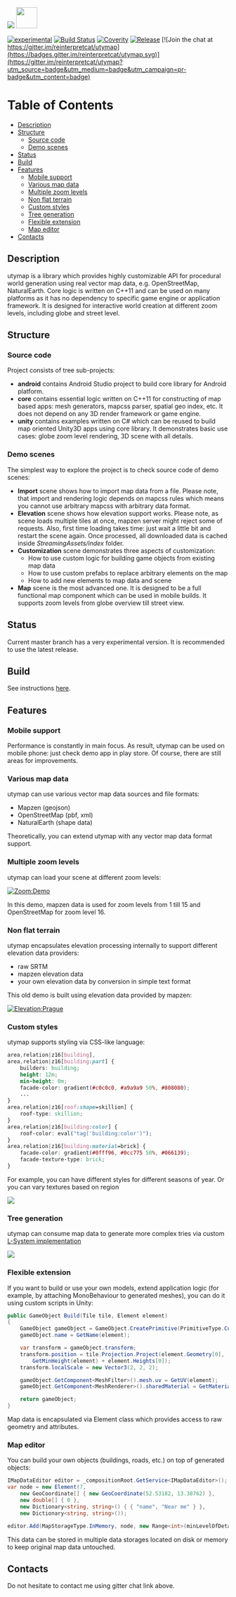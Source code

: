 <img src="https://cloud.githubusercontent.com/assets/1611077/19216383/4c10f3ee-8db9-11e6-8877-b652aa846734.png" />

<a href="https://play.google.com/store/apps/details?id=com.utymap.demo">
    <img src="https://play.google.com/intl/en_us/badges/images/generic/en_badge_web_generic.png" alt="" height="48" />
</a>

[![experimental](https://img.shields.io/badge/stability-experimental-orange.svg?style=flat)](https://github.com/reinterpretcat/utymap)
[![Build Status](https://travis-ci.org/reinterpretcat/utymap.svg?branch=master)](https://travis-ci.org/reinterpretcat/utymap)
[![Coverity](https://scan.coverity.com/projects/10159/badge.svg)](https://scan.coverity.com/projects/reinterpretcat-utymap)
[![Release](https://img.shields.io/github/release/reinterpretcat/utymap.svg)](https://github.com/reinterpretcat/utymap/releases/latest)
[![Join the chat at https://gitter.im/reinterpretcat/utymap](https://badges.gitter.im/reinterpretcat/utymap.svg)](https://gitter.im/reinterpretcat/utymap?utm_source=badge&utm_medium=badge&utm_campaign=pr-badge&utm_content=badge)

# Table of Contents

* [Description](#description)
* [Structure](#structure)
  * [Source code](#source-code)
  * [Demo scenes](#demo-scenes)
* [Status](#status)
* [Build](#build)
* [Features](#features)
  * [Mobile support](#mobile-support)
  * [Various map data](#various-map-data)
  * [Multiple zoom levels](#multiple-zoom-levels)
  * [Non flat terrain](#non-flat-terrain)
  * [Custom styles](#custom-styles)
  * [Tree generation](#tree-generation)
  * [Flexible extension](#flexible-extension)
  * [Map editor](#map-editor)
* [Contacts](#contacts)

## Description

utymap is a library which provides highly customizable API for procedural world generation using real vector map data, e.g. OpenStreetMap, NaturalEarth. Core logic is written on C++11 and can be used on many platforms as it has no dependency to specific game engine or application framework. It is designed for interactive world creation at different zoom levels, including globe and street level.

## Structure

### Source code

Project consists of tree sub-projects:

* **android** contains Android Studio project to build core library for Android platform.
* **core** contains essential logic written on C++11 for constructing of map based apps: mesh generators, mapcss parser, spatial geo index, etc. It does not depend on any 3D render framework or game engine.
* **unity** contains examples written on C# which can be reused to build map oriented Unity3D apps using core library. It demonstrates basic use cases: globe zoom level rendering, 3D scene with all details.

### Demo scenes

The simplest way to explore the project is to check source code of demo scenes:

* **Import** scene shows how to import map data from a file. Please note, that import and rendering logic depends on mapcss rules which means you cannot use arbitrary mapcss with arbitrary data format.
* **Elevation** scene shows how elevation support works. Please note, as scene loads multiple tiles at once, mapzen server might reject some of requests. Also, first time loading takes time: just wait a little bit and restart the scene again. Once processed, all downloaded data is cached inside _StreamingAssets/index_ folder.
* **Customization** scene demonstrates three aspects of customization:
    * How to use custom logic for building game objects from existing map data
    * How to use custom prefabs to replace arbitrary elements on the map
    * How to add new elements to map data and scene
* **Map** scene is the most advanced one. It is designed to be a full functional map component which can be used in mobile builds. It supports zoom levels from globe overview till street view.

## Status

Current master branch has a very experimental version. It is recommended to use the latest release.

## Build

See instructions [here](https://github.com/reinterpretcat/utymap/wiki/Build-instructions).

## Features

### Mobile support

Performance is constantly in main focus. As result, utymap can be used on mobile phone: just check demo app in play store. Of course, there are still areas for improvements.

### Various map data

utymap can use various vector map data sources and file formats:
* Mapzen (geojson)
* OpenStreetMap (pbf, xml)
* NaturalEarth (shape data)

Theoretically, you can extend utymap with any vector map data format support.

### Multiple zoom levels

utymap can load your scene at different zoom levels:

[![Zoom:Demo](http://img.youtube.com/vi/683Q876QrO0/0.jpg)](https://www.youtube.com/watch?v=683Q876QrO0)

In this demo, mapzen data is used for zoom levels from 1 till 15 and OpenStreetMap for zoom level 16.

### Non flat terrain

utymap encapsulates elevation processing internally to support different elevation data providers:
* raw SRTM
* mapzen elevation data
* your own elevation data by conversion in simple text format

This old demo is built using elevation data provided by mapzen:

[![Elevation:Prague](http://img.youtube.com/vi/mZzOWsoM5EY/0.jpg)](https://www.youtube.com/watch?v=mZzOWsoM5EY)

### Custom styles

utymap supports styling via CSS-like language:

```CSS
area,relation|z16[building],
area,relation|z16[building:part] {
    builders: building;
    height: 12m;
    min-height: 0m;
    facade-color: gradient(#c0c0c0, #a9a9a9 50%, #808080);
    ...
}
area,relation|z16[roof:shape=skillion] {
    roof-type: skillion;
}
area,relation|z16[building:color] {
    roof-color: eval("tag('building:color')");
}
area,relation|z16[building:material=brick] {
    facade-color: gradient(#0fff96, #0cc775 50%, #066139);
    facade-texture-type: brick;
}
```

For example, you can have different styles for different seasons of year. Or you can vary textures based on region

<img src="https://cloud.githubusercontent.com/assets/1611077/19216355/3730d936-8db8-11e6-9c51-29b097b97bb7.png" />

### Tree generation

utymap can consume map data to generate more complex tries via custom [L-System implementation](https://github.com/reinterpretcat/utymap/wiki/Tree-generation-via-L-System)

<img src="https://cloud.githubusercontent.com/assets/1611077/21949038/692a8b16-d9ef-11e6-9ff9-b03e5b052f73.png" />

### Flexible extension

If you want to build or use your own models, extend application logic (for example, by attaching MonoBehaviour to generated meshes), you can do it using custom scripts in Unity:

```C#
public GameObject Build(Tile tile, Element element)
{
    GameObject gameObject = GameObject.CreatePrimitive(PrimitiveType.Cube);
    gameObject.name = GetName(element);

    var transform = gameObject.transform;
    transform.position = tile.Projection.Project(element.Geometry[0],
        GetMinHeight(element) + element.Heights[0]);
    transform.localScale = new Vector3(2, 2, 2);

    gameObject.GetComponent<MeshFilter>().mesh.uv = GetUV(element);
    gameObject.GetComponent<MeshRenderer>().sharedMaterial = GetMaterial(element);

    return gameObject;
}
```

Map data is encapsulated via Element class which provides access to raw geometry and attributes.

### Map editor

You can build your own objects (buildings, roads, etc.) on top of generated objects:

```C#
IMapDataEditor editor = _compositionRoot.GetService<IMapDataEditor>();
var node = new Element(7,
    new GeoCoordinate[] { new GeoCoordinate(52.53182, 13.38762) },
    new double[] { 0 },
    new Dictionary<string, string>() { { "name", "Near me" } },
    new Dictionary<string, string>());

editor.Add(MapStorageType.InMemory, node, new Range<int>(minLevelOfDetail, maxLevelOfDetail));
```

This data can be stored in multiple data storages located on disk or memory to keep original map data untouched.

## Contacts

Do not hesitate to contact me using gitter chat link above.

